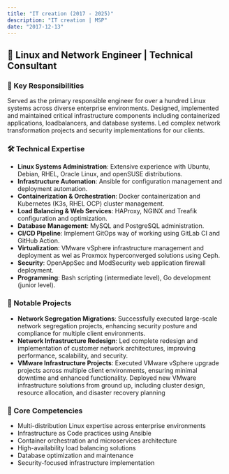 ```yaml
---
title: "IT creation (2017 - 2025)"
description: "IT creation | MSP"
date: "2017-12-13"
---
```


## 🐧 Linux and Network Engineer | Technical Consultant

### 🎯 Key Responsibilities

Served as the primary responsible engineer for over a hundred Linux systems across diverse enterprise environments. Designed, implemented and maintained critical infrastructure components including containerized applications, loadbalancers, and database systems. Led complex network transformation projects and security implementations for our clients.

### 🛠️ Technical Expertise

- **Linux Systems Administration**:
  Extensive experience with Ubuntu, Debian, RHEL, Oracle Linux, and openSUSE distributions.
- **Infrastructure Automation**:
  Ansible for configuration management and deployment automation.
- **Containerization & Orchestration**:
  Docker containerization and Kubernetes (K3s, RHEL OCP) cluster management.
- **Load Balancing & Web Services**:
  HAProxy, NGINX and Treafik configuration and optimization.
- **Database Management**:
  MySQL and PostgreSQL administration.
- **CI/CD Pipeline**: 
  Implement GitOps way of working using GitLab CI and GitHub Action.
- **Virtualization**: 
  VMware vSphere infrastructure management and deployment as wel as Proxmox hyperconverged solutions using Ceph.
- **Security**: 
  OpenAppSec and ModSecurity web application firewall deployment.
- **Programming**: 
  Bash scripting (intermediate level), Go development (junior level).

### 🚀 Notable Projects

- **Network Segregation Migrations**:
  Successfully executed large-scale network segregation projects, enhancing security posture and compliance for multiple client environments.
- **Network Infrastructure Redesign**:
  Led complete redesign and implementation of customer network architectures, improving performance, scalability, and security.
- **VMware Infrastructure Projects**:
  Executed VMware vSphere upgrade projects across multiple client environments, ensuring minimal downtime and enhanced functionality. Deployed new VMware infrastructure solutions from ground up, including cluster design, resource allocation, and disaster recovery planning 

### 💪 Core Competencies

- Multi-distribution Linux expertise across enterprise environments
- Infrastructure as Code practices using Ansible
- Container orchestration and microservices architecture
- High-availability load balancing solutions
- Database optimization and maintenance
- Security-focused infrastructure implementation
